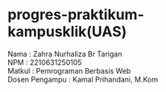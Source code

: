 # progres-praktikum-kampusklik(UAS)
Nama : Zahra Nurhaliza Br Tarigan <br>
NPM : 2210631250105 <br>
Matkul : Pemrograman Berbasis Web <br>
Dosen Pengampu : Kamal Prihandani, M.Kom
